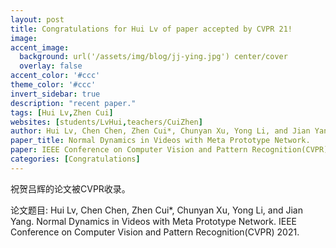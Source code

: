 ```yaml
---
layout: post
title: Congratulations for Hui Lv of paper accepted by CVPR 21!
image:
accent_image:
  background: url('/assets/img/blog/jj-ying.jpg') center/cover
  overlay: false
accent_color: '#ccc'
theme_color: '#ccc'
invert_sidebar: true
description: "recent paper."
tags: [Hui Lv,Zhen Cui]
websites: [students/LvHui,teachers/CuiZhen]
author: Hui Lv, Chen Chen, Zhen Cui*, Chunyan Xu, Yong Li, and Jian Yang.
paper_title: Normal Dynamics in Videos with Meta Prototype Network.
paper: IEEE Conference on Computer Vision and Pattern Recognition(CVPR) 2021.
categories: [Congratulations]
---
```


祝贺吕辉的论文被CVPR收录。

论文题目: Hui Lv, Chen Chen, Zhen Cui*, Chunyan Xu, Yong Li, and Jian Yang. Normal Dynamics in Videos with Meta Prototype Network. IEEE Conference on Computer Vision and Pattern Recognition(CVPR) 2021.

